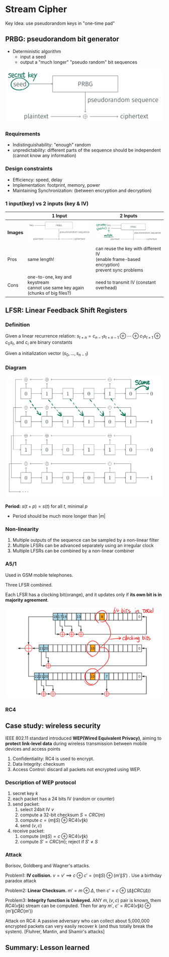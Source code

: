 # Stream Cipher 

Key Idea: use pseudorandom keys in "one-time pad"

## PRBG: pseudorandom bit generator

* Deterministic algorithm
    * input a seed
    * output a "much longer" "pseudo random" bit sequences

![image-20221020223152468](CO487%20notes.assets/image-20221020223152468.png)

### Requirements

* Indistinguishability: "enough" random
* unpredictability: different parts of the sequence should be independent (cannot know any information)

### Design constraints

* Efficiency: speed, delay
* Implementation: footprint, memory, power
* Maintaining Synchronization: (between encryption and decryption)

### 1 input(key) vs 2 inputs (key & IV)

|            | 1 Input                                                      | 2 Inputs                                                     |
| ---------- | ------------------------------------------------------------ | ------------------------------------------------------------ |
| **Images** | ![image-20221020224204478](CO487%20notes.assets/image-20221020224204478.png) | ![image-20221020224211207](CO487%20notes.assets/image-20221020224211207.png) |
| Pros       | same length!                                                 | can reuse the key with different IV<br />(enable frame-based encryption)<br />prevent sync problems |
| Cons       | one-to-one, key and keystream<br />cannot use same key again (chunks of big files?) | need to transmit IV (constant overhead)                      |

## LFSR: Linear Feedback Shift Registers

### Definition

Given a linear recurrence relation: $s_{t+n} = c_{n-1}s_{t+n-1} \oplus \cdots \oplus c_1s_{t+1}\oplus c_0 s_t$, and $c_i$ are binary constants

Given a initialization vector $(s_0, \dots,s_{n-1})$

### Diagram

![image-20221020224904863](CO487%20notes.assets/image-20221020224904863.png)

**Period:** $s(t+p) = s(t)$ for all $t$, minimal $p$

* Period should be much more longer than $|m|$

### Non-linearity

1. Multiple outputs of the sequence can be sampled by a non-linear filter
2. Multiple LFSRs can be advanced separately using an irregular clock
3. Multiple LFSRs can be combined by a non-linear combiner

### A5/1

Used in GSM mobile telephones.

Three LFSR combined.

Each LFSR has a clocking bit(orange), and it updates only if **its own bit is in majority agreement**.

![image-20221020232528693](CO487%20notes.assets/image-20221020232528693.png)

### RC4

## Case study: wireless security

IEEE 802.11 standard introduced **WEP(Wired Equivalent Privacy)**, aiming to **protect link-level data** during wireless transmission between mobile devices and access points

1. Confidentiality: RC4 is used to encrypt.
2. Data Integrity: checksum
3. Access Control: discard all packets not encrypted using WEP.

### Description of WEP protocol

1. secret key $k$ 
2. each packet has a 24 bits IV (random or counter)
3. send packet:
    1. select 24bit IV $v$
    2. compute a 32-bit checksum $S=CRC(m)$
    3. compute $c = (m\|S) \oplus \text{RC4}(v \|k)$ 
    4. send $(v,c)$
4. receive packet:
    1. compute $(m\|S) = c \oplus \text{RC4}(v \|k)$
    2. compute $S'=CRC(m)$; reject if $S' \neq S$

### Attack

Borisov, Goldberg and Wagner's attacks.

Problem1: **IV collision.** $v = v'$ $\implies$ $c \oplus c' = (m\|S) \oplus (m' \|S')$ . Use a birthday paradox attack

Problem2: **Linear Checksum.** $m' = m \oplus \Delta$, then $c'=c\oplus (\Delta \|CRC(\Delta))$

Problem3: **Integrity function is Unkeyed.** ANY $m, (v,c)$ pair is known, them $RC4(v\|k)$ stream can be computed. Then for any $m'$, $c' = RC4(v\|k) \oplus (m' \| CRC(m'))$

Attack on RC4: A passive adversary who can collect about 5,000,000 encrypted packets can very easily recover k (and thus totally break the system). [Fluhrer, Mantin, and Shamir's attacks]

## Summary: Lesson learned